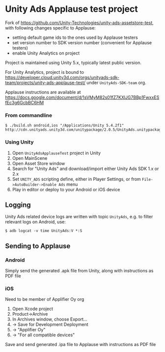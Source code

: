 # Unity Ads Applause test project

Fork of https://github.com/Unity-Technologies/unity-ads-assetstore-test, with following changes specific to Applause:

- setting default game ids to the ones used by Applause testers
- set version number to SDK version number (convenient for Applause testers)
- enable Unity Analytics on project

Project is maintained using Unity 5.x, typically latest public version.

For Unity Analytics, project is bound to <https://developer.cloud.unity3d.com/orgs/unityads-sdk-team/projects/unity-ads-applause-test/> under `UnityAds-SDK-team` org.

Applause instructions are available at <https://docs.google.com/document/d/1sVMyM82s01fZ7KXlJG7BBp1FwxxESfEc3g6GcbBC6HM>

### From commandline

```
$ ./build.sh android,ios "/Applications/Unity 5.4.2f1" http://cdn.unityads.unity3d.com/unitypackage/2.0.5/UnityAds.unitypackage
```

### Using Unity

1. Open `UnityAdsApplauseTest` project in Unity
1. Open MainScene
1. Open Asset Store window
1. Search for "Unity Ads" and download/import either Unity Ads SDK 1.x or 2.x
1. Set `UNITY_ADS` scripting define, either in Player Settings, or from `File->AutoBuilder->Enable Ads` menu
1. Play in editor or deploy to your Android or iOS device

## Logging

Unity Ads related device logs are written with topic `UnityAds`, e.g. to filter relevant logs on Android, use:

```
$ adb logcat -v time UnityAds:V *:S
```

## Sending to Applause

### Android

Simply send the generated .apk file from Unity, along with instructions as PDF file

### iOS

Need to be member of Applifier Oy org 

1. Open Xcode project
1. Product->Archive
1. In Archives window, choose Export...
1. -> Save for Development Deployment
1. -> "Applifier Oy"
1. -> "For all compatible devices"

Save and send generated .ipa file to Applause with instructions as PDF file
